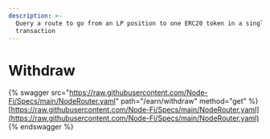 ```yaml
---
description: >-
  Query a route to go from an LP position to one ERC20 token in a single
  transaction
---
```


# Withdraw

{% swagger src="https://raw.githubusercontent.com/Node-Fi/Specs/main/NodeRouter.yaml" path="/earn/withdraw" method="get" %}
[https://raw.githubusercontent.com/Node-Fi/Specs/main/NodeRouter.yaml](https://raw.githubusercontent.com/Node-Fi/Specs/main/NodeRouter.yaml)
{% endswagger %}
